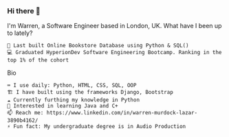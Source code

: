 ### Hi there 👋

I'm Warren, a Software Engineer based in London, UK.
What have I been up to lately?

    🏫 Last built Online Bookstore Database using Python & SQL()
    💻 Graduated HyperionDev Software Engineering Bootcamp. Ranking in the top 1% of the cohort

Bio

    ⌨️ I use daily: Python, HTML, CSS, SQL, OOP
    🏗️ I have built using the frameworks Django, Bootstrap
    ☁️ Currently furthing my knowledge in Python
    💬 Interested in learning Java and C+
    📫 Reach me: https://www.linkedin.com/in/warren-murdock-lazar-3890b4162/
    ⚡️ Fun fact: My undergraduate degree is in Audio Production
